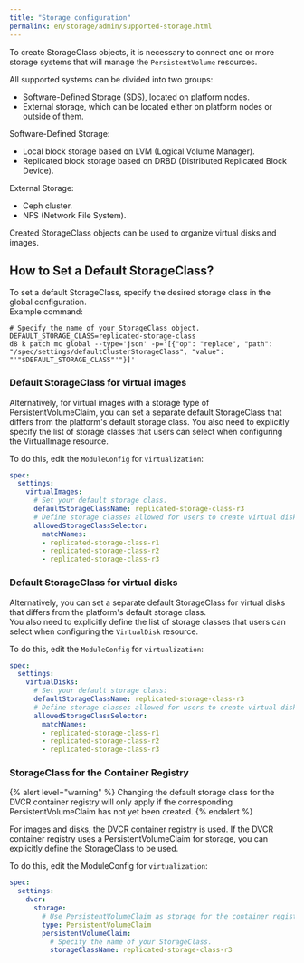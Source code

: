 ```yaml
---
title: "Storage configuration"
permalink: en/storage/admin/supported-storage.html
---
```


To create StorageClass objects, it is necessary to connect one or more storage systems that will manage the `PersistentVolume` resources.

All supported systems can be divided into two groups:

- Software-Defined Storage (SDS), located on platform nodes.
- External storage, which can be located either on platform nodes or outside of them.

Software-Defined Storage:

- Local block storage based on LVM (Logical Volume Manager).
- Replicated block storage based on DRBD (Distributed Replicated Block Device).

External Storage:

- Ceph cluster.
- NFS (Network File System).

Created StorageClass objects can be used to organize virtual disks and images.

## How to Set a Default StorageClass?

To set a default StorageClass, specify the desired storage class in the global configuration.  
Example command:

```shell
# Specify the name of your StorageClass object.
DEFAULT_STORAGE_CLASS=replicated-storage-class
d8 k patch mc global --type='json' -p='[{"op": "replace", "path": "/spec/settings/defaultClusterStorageClass", "value": "'"$DEFAULT_STORAGE_CLASS"'"}]'
```

### Default StorageClass for virtual images

Alternatively, for virtual images with a storage type of PersistentVolumeClaim, you can set a separate default StorageClass that differs from the platform's default storage class.
You also need to explicitly specify the list of storage classes that users can select when configuring the VirtualImage resource.

To do this, edit the `ModuleConfig` for `virtualization`:

```yaml
spec:
  settings:
    virtualImages:
      # Set your default storage class.
      defaultStorageClassName: replicated-storage-class-r3
      # Define storage classes allowed for users to create virtual disks.
      allowedStorageClassSelector:
        matchNames:
        - replicated-storage-class-r1
        - replicated-storage-class-r2
        - replicated-storage-class-r3
```

### Default StorageClass for virtual disks

Alternatively, you can set a separate default StorageClass for virtual disks that differs from the platform's default storage class.  
You also need to explicitly define the list of storage classes that users can select when configuring the `VirtualDisk` resource.

To do this, edit the `ModuleConfig` for `virtualization`:

```yaml
spec:
  settings:
    virtualDisks:
      # Set your default storage class:
      defaultStorageClassName: replicated-storage-class-r3
      # Define storage classes allowed for users to create virtual disks:
      allowedStorageClassSelector:
        matchNames:
        - replicated-storage-class-r1
        - replicated-storage-class-r2
        - replicated-storage-class-r3
```

### StorageClass for the Container Registry

{% alert level="warning" %}
Changing the default storage class for the DVCR container registry will only apply if the corresponding PersistentVolumeClaim has not yet been created.
{% endalert %}

For images and disks, the DVCR container registry is used. If the DVCR container registry uses a PersistentVolumeClaim for storage,
you can explicitly define the StorageClass to be used.

To do this, edit the ModuleConfig for `virtualization`:

```yaml
spec:
  settings:
    dvcr:
      storage:
        # Use PersistentVolumeClaim as storage for the container registry.
        type: PersistentVolumeClaim
        persistentVolumeClaim:
          # Specify the name of your StorageClass.
          storageClassName: replicated-storage-class-r3
```
